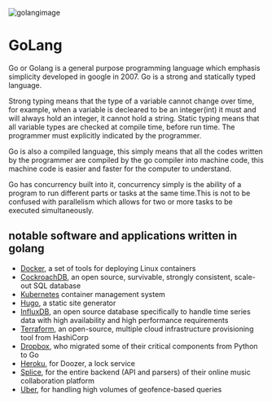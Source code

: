 
![golangimage](https://user-images.githubusercontent.com/55140896/158714162-d72341d0-9146-491d-90b1-7334dfe772b2.png)

# GoLang

Go or Golang is a general purpose programming language which emphasis simplicity developed in google in 2007.
Go is a strong and statically typed language.

Strong typing means that the type of a variable cannot change over time,
for example, when a variable is decleared to be an integer(int) it must and will always hold an integer, it cannot hold a string.
Static typing means that all variable types are checked at compile time, before run time. The programmer must explicitly indicated by the programmer.

Go is also a compiled language, this simply means that all the codes written by the programmer are compiled by the go compiler into machine code, this machine code is easier and faster for the computer to understand.

Go has concurrency built into it, concurrency simply is the ability of a program to run different parts or tasks at the same time.This is not to be confused with parallelism which allows for two or more tasks to be executed simultaneously.

## notable software and applications written in golang

- [Docker](https://www.docker.com/), a set of tools for deploying Linux containers
- [CockroachDB](https://www.cockroachlabs.com/), an open source, survivable, strongly consistent, scale-out SQL database
- [Kubernetes](https://kubernetes.io/) container management system
- [Hugo](https://gohugo.io/), a static site generator
- [InfluxDB](https://www.influxdata.com/), an open source database specifically to handle time series data with high availability and high performance requirements
- [Terraform](https://www.terraform.io/), an open-source, multiple cloud infrastructure provisioning tool from HashiCorp
- [Dropbox](https://www.dropbox.com/), who migrated some of their critical components from Python to Go
- [Heroku](https://www.heroku.com/), for Doozer, a lock service
- [Splice](https://splice.com/), for the entire backend (API and parsers) of their online music collaboration platform
- [Uber](https://www.uber.com/), for handling high volumes of geofence-based queries
